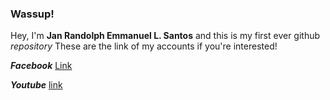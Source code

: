 ### Wassup!

Hey, I'm **Jan Randolph Emmanuel L. Santos** and this is my first ever github *repository*
These are the link of my accounts if you're interested!

***Facebook***
[Link](https://www.facebook.com/SantosRaandoolph/)

***Youtube***
[link](https://www.youtube.com/@GunLanceEnjoyer)
